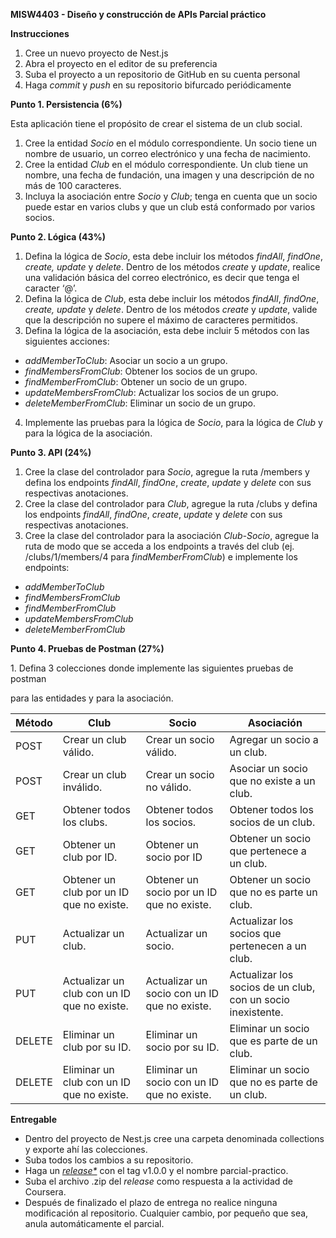 **MISW4403 - Diseño y construcción de APIs Parcial práctico**

**Instrucciones**

1. Cree un nuevo proyecto de Nest.js
1. Abra el proyecto en el editor de su preferencia
1. Suba el proyecto a un repositorio de GitHub en su cuenta personal
1. Haga *commit* y *push* en su repositorio bifurcado periódicamente

**Punto 1. Persistencia (6%)**

Esta aplicación tiene el propósito de crear el sistema de un club social.

1. Cree la entidad *Socio* en el módulo correspondiente. Un socio tiene un nombre de usuario, un correo electrónico y una fecha de nacimiento.
1. Cree la entidad *Club* en el módulo correspondiente. Un club tiene un nombre, una fecha de fundación, una imagen y una descripción de no más de 100 caracteres.
1. Incluya la asociación entre *Socio* y *Club*; tenga en cuenta que un socio puede estar en varios clubs y que un club está conformado por varios socios.

**Punto 2. Lógica (43%)**

1. Defina la lógica de *Socio*, esta debe incluir los métodos *findAll*, *findOne*, *create, update* y *delete*. Dentro de los métodos *create* y *update*, realice una validación básica del correo electrónico, es decir que tenga el caracter ‘@’.
1. Defina la lógica de *Club*, esta debe incluir los métodos *findAll*, *findOne*, *create, update* y *delete*. Dentro de los métodos *create* y *update*, valide que la descripción no supere el máximo de caracteres permitidos.
1. Defina la lógica de la asociación, esta debe incluir 5 métodos con las siguientes acciones:
- *addMemberToClub*: Asociar un socio a un grupo.
- *findMembersFromClub*: Obtener los socios de un grupo.
- *findMemberFromClub*: Obtener un socio de un grupo.
- *updateMembersFromClub*: Actualizar los socios de un grupo.
- *deleteMemberFromClub*: Eliminar un socio de un grupo.
4. Implemente las pruebas para la lógica de *Socio*, para la lógica de *Club* y para la lógica de la asociación.

**Punto 3. API (24%)**

1. Cree la clase del controlador para *Socio*, agregue la ruta /members y defina los endpoints *findAll*, *findOne*, *create*, *update* y *delete* con sus respectivas anotaciones.
1. Cree la clase del controlador para *Club*, agregue la ruta /clubs y defina los endpoints *findAll*, *findOne*, *create*, *update* y *delete* con sus respectivas anotaciones.
1. Cree la clase del controlador para la asociación *Club-Socio*, agregue la ruta de modo que se acceda a los endpoints a través del club (ej. /clubs/1/members/4 para *findMemberFromClub*) e implemente los endpoints:
- *addMemberToClub*
- *findMembersFromClub*
- *findMemberFromClub*
- *updateMembersFromClub*
- *deleteMemberFromClub*

**Punto 4. Pruebas de Postman (27%)**

1\. Defina 3 colecciones donde implemente las siguientes pruebas de postman

para las entidades y para la asociación.



|**Método**|**Club**|**Socio**|**Asociación**|
| - | - | - | - |
|POST|Crear un club válido.|Crear un socio válido.|Agregar un socio a un club.|
|POST|Crear un club inválido.|Crear un socio no válido.|Asociar un socio que no existe a un club.|
|GET|Obtener todos los clubs.|Obtener todos los socios.|Obtener todos los socios de un club.|
|GET|Obtener un club por ID.|Obtener un socio por ID|Obtener un socio que pertenece a un club.|
|GET|Obtener un club por un ID que no existe.|Obtener un socio por un ID que no existe.|Obtener un socio que no es parte un club.|
|PUT|Actualizar un club.|Actualizar un socio.|Actualizar los socios que pertenecen a un club.|
|PUT|Actualizar un club con un ID que no existe.|Actualizar un socio con un ID que no existe.|Actualizar los socios de un club, con un socio inexistente.|
|DELETE|Eliminar un club por su ID.|Eliminar un socio por su ID.|Eliminar un socio que es parte de un club.|
|DELETE|Eliminar un club con un ID que no existe.|Eliminar un socio con un ID que no existe.|Eliminar un socio que no es parte de un club.|

**Entregable**

- Dentro del proyecto de Nest.js cree una carpeta denominada collections y exporte ahí las colecciones.
- Suba todos los cambios a su repositorio.
- Haga un *[release*](https://docs.github.com/es/repositories/releasing-projects-on-github/managing-releases-in-a-repository)* con el tag v1.0.0 y el nombre parcial-practico.
- Suba el archivo .zip del *release* como respuesta a la actividad de Coursera.
- Después de finalizado el plazo de entrega no realice ninguna modificación al repositorio. Cualquier cambio, por pequeño que sea, anula automáticamente el parcial.

